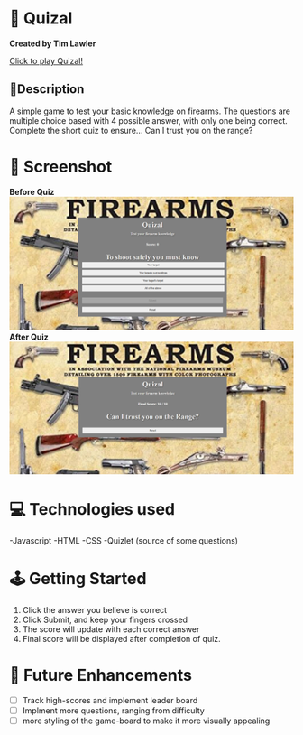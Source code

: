 # 📒 Quizal
**Created by Tim Lawler**

[Click to play Quizal!]( https://tlawler1986.github.io/Quizlet)

## 📃Description
A simple game to test your basic knowledge on firearms.  The questions are multiple choice based with 4 possible answer, with only one being correct.  Complete the short quiz to ensure... Can I trust you on the range?

# 📸 Screenshot

**Before Quiz** <img src="/images/start.png" alt="screenshot">
**After Quiz** <img src="/images/end.png" alt="screenshot">

# 💻 Technologies used

-Javascript
-HTML
-CSS
-Quizlet (source of some questions)

# 🕹️ Getting Started
1. Click the answer you believe is correct
2. Click Submit, and keep your fingers crossed
3. The score will update with each correct answer
4. Final score will be displayed after completion of quiz.

# 🔮 Future Enhancements
- [  ] Track high-scores and implement leader board
- [  ] Implment more questions, ranging from difficulty
- [  ] more styling of the game-board to make it more visually appealing
